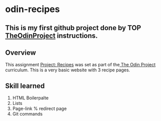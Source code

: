 # odin-recipes

## This is my first github project done by TOP <a href="https://www.theodinproject.com/"> TheOdinProject</a> instructions.

## Overview

This assignment <a href="https://www.theodinproject.com/lessons/foundations-recipes" target="blank_">Project: Recipes</a> was set as part of the<a href="https://www.theodinproject.com/"> The Odin Project</a> curriculum. 
This is a very basic website with 3 recipe pages.

## Skill learned

1. HTML Boilerpalte
2. Lists
3. Page-link % redirect page
4. Git commands
